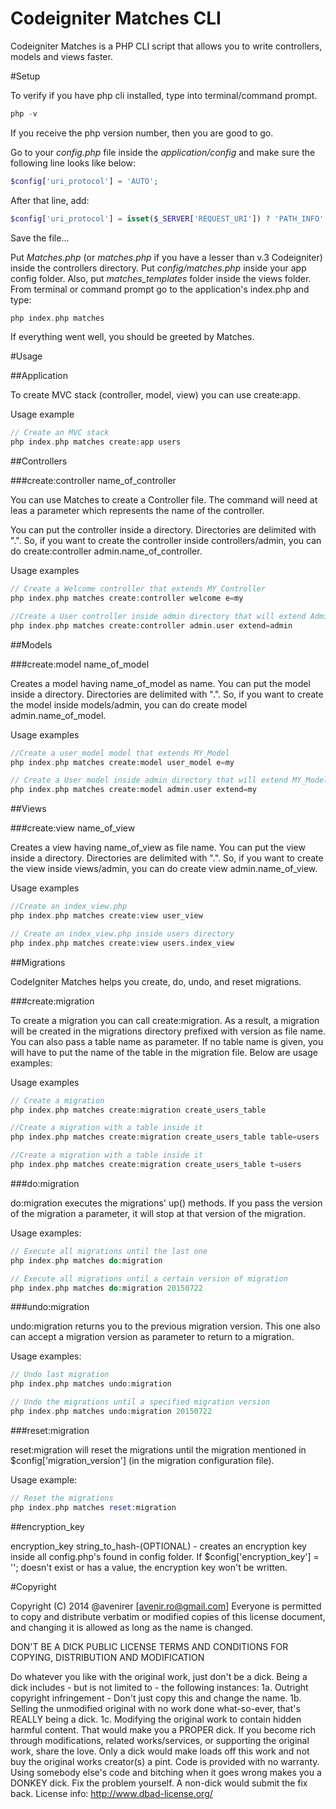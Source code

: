 Codeigniter Matches CLI
======================

Codeigniter Matches is a PHP CLI script that allows you to write controllers, models and views faster.

#Setup

To verify if you have php cli installed, type into terminal/command prompt.
```php
php -v
```
If you receive the php version number, then you are good to go.

Go to your *config.php* file inside the *application/config* and make sure the following line looks like below:
```php
$config['uri_protocol'] = 'AUTO';
```
After that line, add:
```php
$config['uri_protocol'] = isset($_SERVER['REQUEST_URI']) ? 'PATH_INFO' : 'CLI';
```

Save the file...

Put *Matches.php* (or *matches.php* if you have a lesser than v.3 Codeigniter) inside the controllers directory. Put *config/matches.php* inside your app config folder. Also, put *matches_templates* folder inside the views folder.
From terminal or command prompt go to the application's index.php and type:
```php
php index.php matches
```

If everything went well, you should be greeted by Matches.

#Usage

##Application

To create MVC stack (controller, model, view) you can use create:app.

Usage example
```php
// Create an MVC stack
php index.php matches create:app users
```

##Controllers

###create:controller name_of_controller

You can use Matches to create a Controller file. The command will need at leas a parameter which represents the name of the controller.

You can put the controller inside a directory. Directories are delimited with ".". So, if you want to create the controller inside controllers/admin, you can do create:controller admin.name_of_controller.

Usage examples
```php
// Create a Welcome controller that extends MY_Controller
php index.php matches create:controller welcome e=my

//Create a User controller inside admin directory that will extend Admin_Controller
php index.php matches create:controller admin.user extend=admin
```

##Models

###create:model name_of_model

Creates a model having name_of_model as name. You can put the model inside a directory. Directories are delimited with ".". So, if you want to create the model inside models/admin, you can do create model admin.name_of_model.

Usage examples

```php
//Create a user_model model that extends MY_Model
php index.php matches create:model user_model e=my

// Create a User model inside admin directory that will extend MY_Model
php index.php matches create:model admin.user extend=my
```

##Views

###create:view name_of_view

Creates a view having name_of_view as file name. You can put the view inside a directory. Directories are delimited with ".". So, if you want to create the view inside views/admin, you can do create view admin.name_of_view.

Usage examples

```php
//Create an index_view.php
php index.php matches create:view user_view

// Create an index_view.php inside users directory
php index.php matches create:view users.index_view
```

##Migrations

CodeIgniter Matches helps you create, do, undo, and reset migrations.

###create:migration

To create a migration you can call create:migration. As a result, a migration will be created in the migrations directory prefixed with version as file name. You can also pass a table name as parameter. If no table name is given, you will have to put the name of the table in the migration file. Below are usage examples:

Usage examples
```php
// Create a migration
php index.php matches create:migration create_users_table

//Create a migration with a table inside it
php index.php matches create:migration create_users_table table=users

//Create a migration with a table inside it
php index.php matches create:migration create_users_table t=users
```

###do:migration

do:migration executes the migrations' up() methods. If you pass the version of the migration a parameter, it will stop at that version of the migration.

Usage examples:
```php
// Execute all migrations until the last one
php index.php matches do:migration

// Execute all migrations until a certain version of migration
php index.php matches do:migration 20150722
```

###undo:migration

undo:migration returns you to the previous migration version. This one also can accept a migration version as parameter to return to a migration.

Usage examples:
```php
// Undo last migration
php index.php matches undo:migration

// Undo the migrations until a specified migration version
php index.php matches undo:migration 20150722
```

###reset:migration

reset:migration will reset the migrations until the migration mentioned in $config['migration_version'] (in the migration configuration file).

Usage example:
```php
// Reset the migrations
php index.php matches reset:migration
```

##encryption_key

encryption_key string_to_hash-(OPTIONAL) - creates an encryption key inside all config.php's found in config folder. If $config['encryption_key'] = ''; doesn't exist or has a value, the encryption key won't be written.


#Copyright

Copyright (C) 2014 @avenirer [avenir.ro@gmail.com]
Everyone is permitted to copy and distribute verbatim or modified copies of this license document, and changing it is allowed as long as the name is changed.

DON'T BE A DICK PUBLIC LICENSE TERMS AND CONDITIONS FOR COPYING, DISTRIBUTION AND MODIFICATION

Do whatever you like with the original work, just don't be a dick.
Being a dick includes - but is not limited to - the following instances:
1a. Outright copyright infringement - Don't just copy this and change the name.
1b. Selling the unmodified original with no work done what-so-ever, that's REALLY being a dick.
1c. Modifying the original work to contain hidden harmful content. That would make you a PROPER dick.
If you become rich through modifications, related works/services, or supporting the original work, share the love. Only a dick would make loads off this work and not buy the original works creator(s) a pint.
Code is provided with no warranty. 
Using somebody else's code and bitching when it goes wrong makes you a DONKEY dick. 
Fix the problem yourself. A non-dick would submit the fix back.
License info: http://www.dbad-license.org/
